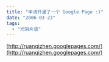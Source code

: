 ```yaml
---
title: "申请开通了一个 Google Page :)"
date: "2006-03-23"
tags: 
  - "光阴片语"
---
```


[http://ruanqizhen.googlepages.com/](http://ruanqizhen.googlepages.com/)
